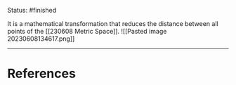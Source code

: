 Status: #finished 

It is a mathematical transformation that reduces the distance between all points of the [[230608 Metric Space]]. 
![[Pasted image 20230608134617.png]]




---
# References
